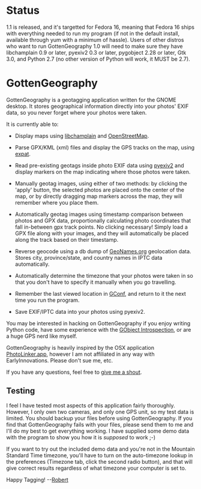 Status
======

1.1 is released, and it's targetted for Fedora 16, meaning that Fedora 16 ships with everything needed to run my program (if not in the default install, available through yum with a minimum of hassle). Users of other distros who want to run GottenGeography 1.0 will need to make sure they have libchamplain 0.9 or later, pyexiv2 0.3 or later, pygobject 2.28 or later, Gtk 3.0, and Python 2.7 (no other version of Python will work, it MUST be 2.7).

GottenGeography
===============

GottenGeography is a geotagging application written for the GNOME desktop. It stores geographical information directly into your photos' EXIF data, so you never forget where your photos were taken.

It is currently able to:

* Display maps using [libchamplain](http://projects.gnome.org/libchamplain/) and [OpenStreetMap](http://www.openstreetmap.org/).

* Parse GPX/KML (xml) files and display the GPS tracks on the map, using [expat](http://docs.python.org/library/pyexpat.html).

* Read pre-existing geotags inside photo EXIF data using [pyexiv2](http://tilloy.net/dev/pyexiv2/) and display markers on the map indicating where those photos were taken.

* Manually geotag images, using either of two methods: by clicking the 'apply' button, the selected photos are placed onto the center of the map, or by directly dragging map markers across the map, they will remember where you place them.

* Automatically geotag images using timestamp comparison between photos and GPX data, proportionally calculating photo coordinates that fall in-between gpx track points. No clicking necessary! Simply load a GPX file along with your images, and they will automatically be placed along the track based on their timestamp.

* Reverse geocode using a db dump of [GeoNames.org](http://www.geonames.org/export/web-services.html) geolocation data. Stores city, province/state, and country names in IPTC data automatically.

* Automatically determine the timezone that your photos were taken in so that you don't have to specify it manually when you go travelling.

* Remember the last viewed location in [GConf](http://projects.gnome.org/gconf/), and return to it the next time you run the program.

* Save EXIF/IPTC data into your photos using pyexiv2.

You may be interested in hacking on GottenGeography if you enjoy writing Python code, have some experience with the [GObject Introspection](http://live.gnome.org/GObjectIntrospection), or are a huge GPS nerd like myself.

GottenGeography is heavily inspired by the OSX application [PhotoLinker.app](http://www.earlyinnovations.com/photolinker/), however I am not affiliated in any way with EarlyInnovations. Please don't sue me, etc.

If you have any questions, feel free to [give me a shout](mailto:rbpark@exolucere.ca).

Testing
-------

I feel I have tested most aspects of this application fairly thoroughly. However, I only own two cameras, and only one GPS unit, so my test data is limited. You should backup your files before using GottenGeography. If you find that GottenGeography fails with your files, please send them to me and I'll do my best to get everything working. I have supplied some demo data with the program to show you how it is *supposed* to work ;-)

If you want to try out the included demo data and you're not in the Mountain Standard Time timezone, you'll have to turn on the auto-timezone lookup in the preferences (Timezone tab, click the second radio button), and that will give correct results regardless of what timezone your computer is set to.

Happy Tagging! --[Robert](mailto:rbpark@exolucere.ca)
